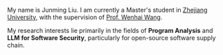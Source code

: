 My name is Junming Liu. I am currently a Master's student in [Zhejiang University][Zhejiang University], with the supervision of [Prof. Wenhai Wang][Prof. Wenhai Wang]. 

My research interests lie primarily in the fields of **Program Analysis** and **LLM for Software Security**, particularly for open-source software supply chain. 

[Zhejiang University]: https://www.zju.edu.cn/
[Prof. Wenhai Wang]: https://person.zju.edu.cn/wangweihai
